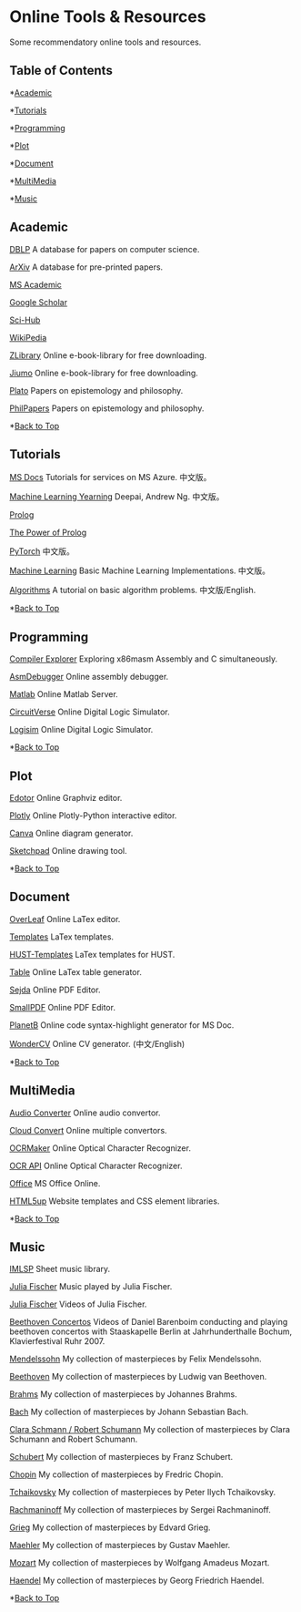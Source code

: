 # Online Tools & Resources

Some recommendatory online tools and resources.

<span id = "c"></span>
## Table of Contents

*[Academic](#academic)

*[Tutorials](#tutorials)

*[Programming](#programming)

*[Plot](#plot)

*[Document](#document)

*[MultiMedia](#mm)

*[Music](#music)


<span id = "academic"></span>
## Academic

[DBLP]( https://dblp.uni-trier.de/ )	A database for papers on computer science.

[ArXiv](https://arxiv.org/search/advanced?advanced=1&terms-0-operator=AND&terms-0-term=&terms-0-field=title&classification-computer_science=y&classification-physics_archives=all&classification-include_cross_list=include&date-filter_by=all_dates&date-year=&date-from_date=&date-to_date=&date-date_type=submitted_date&abstracts=show&size=50&order=-announced_date_first)	A database for pre-printed papers.

[MS Academic](https://academic.microsoft.com/php)	

[Google Scholar](https://scholar.google.com/)

[Sci-Hub](https://mg.scihub.ltd/)

[WikiPedia](https://www.wikipedia.ch/)

[ZLibrary](https://b-ok.cc/) Online e-book-library for free downloading.

[Jiumo](https://www.jiumodiary.com/) Online e-book-library for free downloading.

[Plato](https://plato.stanford.edu/contents.html) Papers on epistemology and philosophy.

[PhilPapers](https://philpapers.org/) Papers on epistemology and philosophy.

*[Back to Top](#c)


<span id = "tutorials"></span>
## Tutorials

[MS Docs](https://docs.microsoft.com/zh-cn/learn/browse/) Tutorials for services on MS Azure. 中文版。

[Machine Learning Yearning](https://deeplearning-ai.github.io/machine-learning-yearning-cn/docs/home/) Deepai, Andrew Ng. 中文版。

[Prolog](http://www.learnprolognow.org/lpnpage.php?pageid=online&ref=hackr.io) 

[The Power of Prolog](https://github.com/triska/the-power-of-prolog)

[PyTorch](https://github.com/zergtant/pytorch-handbook) 中文版。

[Machine Learning](https://github.com/wepe/MachineLearning) Basic Machine Learning Implementations. 中文版。

[Algorithms](https://github.com/labuladong/fucking-algorithm) A tutorial on basic algorithm problems. 中文版/English.

*[Back to Top](#c)


<span id = "programming"></span>
## Programming

[Compiler Explorer](https://godbolt.org/) Exploring x86masm Assembly and C simultaneously.

[AsmDebugger](http://asmdebugger.com/) Online assembly debugger.

[Matlab](https://matlab.mathworks.com/) Online Matlab Server.

[CircuitVerse](https://circuitverse.org/simulator) Online Digital Logic Simulator.

[Logisim](https://www.rollapp.com/app/logisim) Online Digital Logic Simulator.

*[Back to Top](#c)


<span id = "plot"></span>
## Plot

[Edotor](https://edotor.net/) Online Graphviz editor.

[Plotly](https://chart-studio.plotly.com/create/#/) Online Plotly-Python interactive editor.

[Canva](https://www.canva.com/graphs/) Online diagram generator.

[Sketchpad](https://sketch.io/sketchpad/) Online drawing tool.

*[Back to Top](#c)


<span id = "document"></span>
## Document

[OverLeaf](https://www.overleaf.com/login) Online LaTex editor.

[Templates](https://www.overleaf.com/latex/templates) LaTex templates.

[HUST-Templates](https://github.com/YuzheSHI/HUST-Lab_Reports-and-Assignments-LaTex-Templates) LaTex templates for HUST.

[Table](https://tablesgenerator.com/) Online LaTex table generator.

[Sejda](https://www.sejda.com/) Online PDF Editor.

[SmallPDF](https://smallpdf.com/) Online PDF Editor.

[PlanetB](http://www.planetb.ca/syntax-highlight-word) Online code syntax-highlight generator for MS Doc.

[WonderCV](https://www.wondercv.com/) Online CV generator. (中文/English)

*[Back to Top](#c)


<span id = "mm"></span>
## MultiMedia

[Audio Converter](https://online-audio-converter.com/) Online audio convertor.

[Cloud Convert](https://cloudconvert.com/) Online multiple convertors. 

[OCRMaker](http://ocrmaker.com/) Online Optical Character Recognizer.

[OCR API](https://ocr.space/) Online Optical Character Recognizer.

[Office](https://www.office.com/) MS Office Online.

[HTML5up](https://html5up.net/) Website templates and CSS element libraries.

*[Back to Top](#c)


<span id = "music"></span>
## Music

[IMLSP](https://cn.imslp.org/wiki/Main_Page) Sheet music library.

[Julia Fischer](https://music.163.com/#/playlist?id=4906745688) Music played by Julia Fischer.

[Julia Fischer](https://search.bilibili.com/video?keyword=Julia%20Fischer) Videos of Julia Fischer.

[Beethoven Concertos](https://www.bilibili.com/video/BV1sW411772d?p=1) Videos of Daniel Barenboim conducting and playing beethoven concertos with Staaskapelle Berlin at Jahrhunderthalle Bochum, Klavierfestival Ruhr 2007. 

[Mendelssohn](https://music.163.com/#/playlist?id=3223904225) My collection of masterpieces by Felix Mendelssohn.

[Beethoven](https://music.163.com/#/playlist?id=3216672214) My collection of masterpieces by Ludwig van Beethoven.

[Brahms](https://music.163.com/#/playlist?id=3225330622) My collection of masterpieces by Johannes Brahms.

[Bach](https://music.163.com/#/playlist?id=4935273828) My collection of masterpieces by Johann Sebastian Bach.

[Clara Schmann / Robert Schumann](https://music.163.com/#/playlist?id=4908409129) My collection of masterpieces by Clara Schumann and Robert Schumann.

[Schubert](https://music.163.com/#/playlist?id=4903443804) My collection of masterpieces by Franz Schubert.

[Chopin](https://music.163.com/#/playlist?id=4908278828) My collection of masterpieces by Fredric Chopin.

[Tchaikovsky](https://music.163.com/#/playlist?id=4880520521) My collection of masterpieces by Peter Ilych Tchaikovsky.

[Rachmaninoff](https://music.163.com/#/playlist?id=4931921805) My collection of masterpieces by Sergei Rachmaninoff.

[Grieg](https://music.163.com/#/playlist?id=4915959901) My collection of masterpieces by Edvard Grieg.

[Maehler](https://music.163.com/#/playlist?id=4931952681) My collection of masterpieces by Gustav Maehler.

[Mozart](https://music.163.com/#/playlist?id=4908369831) My collection of masterpieces by Wolfgang Amadeus Mozart.

[Haendel](https://music.163.com/#/playlist?id=3205190743) My collection of masterpieces by Georg Friedrich Haendel.

*[Back to Top](#c)









